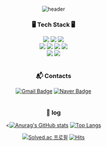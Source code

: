 <div align="center">

![header](https://capsule-render.vercel.app/api?type=waving&text=Dabin&color=FFE4E1&height=200&fontColor=FFADB9&fontSize=80)

### 🖥️ Tech Stack 🖥️
<span><img src="https://img.shields.io/badge/CSS3-1572B6?style=flat&logo=CSS3&logoColor=white"/></span>
<span><img src="https://img.shields.io/badge/JavaScript-F7DF1E?style=flat&logo=JavaScript&logoColor=black"/></span>
<img src="https://img.shields.io/badge/Java-007396?style=flat&logo=OpenJDK&logoColor=white"/>
<br>
<span><img src="https://img.shields.io/badge/VisualStudioCode-007ACC?style=flat&logo=VisualStudioCode&logoColor=white"/></span>
<span><img src="https://img.shields.io/badge/Python-3776AB?style=flat&logo=Python&logoColor=white"/></span>
<span><img src="https://img.shields.io/badge/C-A8B9CC?style=flat&logo=C&logoColor=white"/></span>
<span><img src="https://img.shields.io/badge/C++-00599C?style=flat&logo=C%2B%2B&logoColor=white"/></span>
<br>
<span><img src="https://img.shields.io/badge/MySQL-4479A1?style=flat&logo=MySQL&logoColor=white"/></span>
<span><img src="https://img.shields.io/badge/IntelliJ_IDEA-000000?style=flat&logo=intellij-idea&logoColor=white"/></span>
<br><br>

### :mailbox_with_mail: Contacts
[![Gmail Badge](https://img.shields.io/badge/Gmail-d14836?style=flat&logo=Gmail&logoColor=white&link=mailto:sallychang2002@gmail.com)](mailto:sallychang2002@gmail.com)
[![Naver Badge](https://img.shields.io/badge/Naver-03C75A?style=flat&logo=Naver&logoColor=white&link=mailto:sally0109277@naver.com)](mailto:sally01092779@naver.com)
<br><br>

### 🔖 log
<[![Anurag's GitHub stats](https://github-readme-stats.vercel.app/api?username=changyunyeong&show_icons=true&include_all_commits=true&count_private=true&title_color=FF92BB&text_color=5C5C5C&icon_color=FF34B3)](https://github.com/changyunyeong/github-readme-stats)     [![Top Langs](https://github-readme-stats.vercel.app/api/top-langs/?username=delay-100&layout=compact&title_color=FF92BB&text_color=5C5C5C)](https://github.com/changyunyeong/github-readme-stats) 

[![Solved.ac 프로필](http://mazassumnida.wtf/api/mini/generate_badge?boj=retrina0678)](https://solved.ac/retrina0678)   [![Hits](https://hits.seeyoufarm.com/api/count/incr/badge.svg?url=https%3A%2F%2Fgithub.com%2Fgjbae1212%2Fhit-counter&count_bg=%23003853&title_bg=%233D82AB&icon=airbnb.svg&icon_color=%23E7E7E7&title=hits&edge_flat=false)](https://hits.seeyoufarm.com)

</div>
